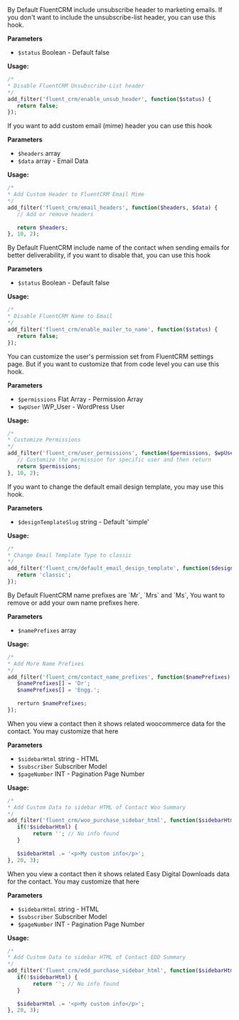 <explain-block title="fluent_crm/enable_unsub_header">
By Default FluentCRM include unsubscribe header to marketing emails. If you don't want to include the unsubscribe-list header, you can use this hook.

**Parameters**
- `$status` Boolean - Default false

**Usage:**
```php 
/*
* Disable FluentCRM Unsubscribe-List header
*/
add_filter('fluent_crm/enable_unsub_header', function($status) {
   return false;
});
```
</explain-block>

<explain-block title="fluent_crm/email_headers">
If you want to add custom email (mime) header you can use this hook

**Parameters**
- `$headers` array 
- `$data` array - Email Data

**Usage:**
```php 
/*
* Add Custom Header to FluentCRM Email Mime
*/
add_filter('fluent_crm/email_headers', function($headers, $data) {
   // Add or remove headers
   
   return $headers;
}, 10, 2);
```
</explain-block>

<explain-block title="fluent_crm/enable_mailer_to_name">
By Default FluentCRM include name of the contact when sending emails for better deliverability, if you want to disable that, you can use this hook

**Parameters**
- `$status` Boolean - Default false

**Usage:**
```php 
/*
* Disable FluentCRM Name to Email
*/
add_filter('fluent_crm/enable_mailer_to_name', function($status) {
   return false;
});
```
</explain-block>

<explain-block title="fluent_crm/user_permissions">
You can customize the user's permission set from FluentCRM settings page. But if you want to customize that from code level you can use this hook.

**Parameters**
- `$permissions` Flat Array - Permission Array
- `$wpUser` \WP_User - WordPress User

**Usage:**
```php 
/*
* Customize Permissions
*/
add_filter('fluent_crm/user_permissions', function($permissions, $wpUser) {
   // Customize the permission for specific user and then return
   return $permissions;
}, 10, 2);
```
</explain-block>

<explain-block title="fluent_crm/default_email_design_template">
If you want to change the default email design template, you may use this hook.

**Parameters**
- `$designTemplateSlug` string - Default 'simple'

**Usage:**
```php 
/*
* Change Email Template Type to classic
*/
add_filter('fluent_crm/default_email_design_template', function($designTemplateSlug) {
   return 'classic';
});
```
</explain-block>

<explain-block title="fluent_crm/contact_name_prefixes">
By Default FluentCRM name prefixes are `Mr`, `Mrs` and `Ms`, You want to remove or add your own name prefixes here.

**Parameters**
- `$namePrefixes` array 

**Usage:**
```php 
/*
* Add More Name Prefixes
*/
add_filter('fluent_crm/contact_name_prefixes', function($namePrefixes) {
   $namePrefixes[] = 'Dr';
   $namePrefixes[] = 'Engg.';
   
   rerturn $namePrefixes;
});
```
</explain-block>

<explain-block title="fluent_crm/woo_purchase_sidebar_html">
When you view a contact then it shows related woocommerce data for the contact. You may customize that here

**Parameters**
- `$sidebarHtml` string - HTML
- `$subscriber` Subscriber Model
- `$pageNumber` INT - Pagination Page Number

**Usage:**
```php 
/*
* Add Custom Data to sidebar HTML of Contact Woo Summary
*/
add_filter('fluent_crm/woo_purchase_sidebar_html', function($sidebarHtml, $subscriber, $pageNumber) {
   if(!$sidebarHtml) {
        return ''; // No info found
   }
   
   $sidebarHtml .= '<p>My custom info</p>';
}, 20, 3);
```
</explain-block>

<explain-block title="fluent_crm/edd_purchase_sidebar_html">
When you view a contact then it shows related Easy Digital Downloads data for the contact. You may customize that here

**Parameters**
- `$sidebarHtml` string - HTML
- `$subscriber` Subscriber Model
- `$pageNumber` INT - Pagination Page Number

**Usage:**
```php 
/*
* Add Custom Data to sidebar HTML of Contact EDD Summary
*/
add_filter('fluent_crm/edd_purchase_sidebar_html', function($sidebarHtml, $subscriber, $pageNumber) {
   if(!$sidebarHtml) {
        return ''; // No info found
   }
   
   $sidebarHtml .= '<p>My custom info</p>';
}, 20, 3);
```
</explain-block>

